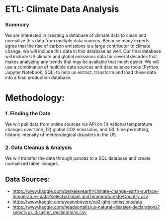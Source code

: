 # ETL: Climate Data Analysis
### Summary
We are interested in creating a database of climate data to clean and normalize this data from multiple data sources. Because many experts agree that the rise of carbon emissions is a large contributor to climate change, we will include this data in this database as well. Our final database will include US climate and global emissions data for several decades that makes analyzing any trends that may be available that much easier. We will use a combination of multiple data sources and data science tools (Python, Jupyter Notebook, SQL) to help us extract, transform and load these data into a final production database.

# Methodology:
### 1. Finding the Data
We will pull data from online sources via API on (1) national temperature changes over time, (2) global CO2 emissions, and (3), time permitting, historic intensity of meteorological disasters in the US.

### 2. Data Cleanup & Analysis
We will transfer the data through pandas to a SQL database and create normalized table linkages.

## Data Sources:
- https://www.kaggle.com/berkeleyearth/climate-change-earth-surface-temperature-data?select=GlobalLandTemperaturesByCountry.csv
- https://www.kaggle.com/yoannboyere/co2-ghg-emissionsdata
- https://www.kaggle.com/headsortails/us-natural-disaster-declarations?select=us_disaster_declarations.csv
